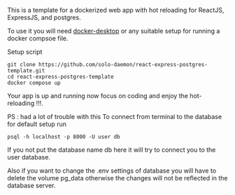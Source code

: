 This is a template for a dockerized web app with hot reloading for ReactJS, ExpressJS, and postgres.

To use it you will need [docker-desktop](https://www.docker.com/products/docker-desktop/) or any suitable setup for running a docker compsoe file.

Setup script

```
git clone https://github.com/solo-daemon/react-express-postgres-template.git
cd react-express-postgres-template
docker compose up
```

Your app is up and running now focus on coding and enjoy the hot-reloading !!!.

PS : had a lot of trouble with this
To connect from terminal to the database for default setup run
```
psql -h localhost -p 8000 -U user db
```

If you not put the database name db here it will try to connect you to the user database.

Also if you want to change the .env settings of database you will have to delete the volume pg_data otherwise the changes will not be reflected in the database server.
